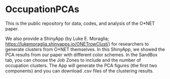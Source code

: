 # OccupationPCAs
This is the public repository for data, codes, and analysis of the O*NET paper.

We also provide a ShinyApp (by Luke E. Moraglia; https://lukemoraglia.shinyapps.io/ONETrowClust/) for researchers to generate clusters from O*NET themselves. In this ShinyApp, we showed the PCA results from our paper with different color schemes. In the SandBox tab, you can choose the Job Zones to include and the number of occupation clusters. The App will generate the PCA figures (the first two components) and you can download .csv files of the clustering results.
